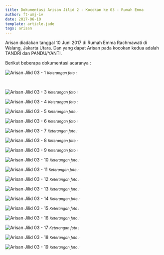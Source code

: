 ```yaml
---
title: Dokumentasi Arisan Jilid 2 - Kocokan ke 03 - Rumah Emma
author: ft-umj-iv
date: 2017-06-10
template: article.jade
tags: arisan
---
```


Arisan diadakan tanggal 10 Juni 2017 di Rumah Emma Rachmawati di Walang, Jakarta Utara.
Dan yang dapat Arisan pada kocokan kedua adalah TANDRI dan PANDU/YANTI.

Berikut beberapa dokumentasi acaranya :

![Arisan Jilid 03 - 1](arisan-jilid-02-kocokan-03-1.jpg)
<small>_Keterangan foto :_</small>

<br/>
<span class="more"></span>


![Arisan Jilid 03 - 3](arisan-jilid-02-kocokan-03-3.jpg)
<small>_Keterangan foto :_</small>

![Arisan Jilid 03 - 4](arisan-jilid-02-kocokan-03-4.jpg)
<small>_Keterangan foto :_</small>

![Arisan Jilid 03 - 5](arisan-jilid-02-kocokan-03-5.jpg)
<small>_Keterangan foto :_</small>

![Arisan Jilid 03 - 6](arisan-jilid-02-kocokan-03-6.jpg)
<small>_Keterangan foto :_</small>

![Arisan Jilid 03 - 7](arisan-jilid-02-kocokan-03-7.jpg)
<small>_Keterangan foto :_</small>

![Arisan Jilid 03 - 8](arisan-jilid-02-kocokan-03-8.jpg)
<small>_Keterangan foto :_</small>

![Arisan Jilid 03 - 9](arisan-jilid-02-kocokan-03-9.jpg)
<small>_Keterangan foto :_</small>

![Arisan Jilid 03 - 10](arisan-jilid-02-kocokan-03-10.jpg)
<small>_Keterangan foto :_</small>

![Arisan Jilid 03 - 11](arisan-jilid-02-kocokan-03-11.jpg)
<small>_Keterangan foto :_</small>

![Arisan Jilid 03 - 12](arisan-jilid-02-kocokan-03-12.jpg)
<small>_Keterangan foto :_</small>

![Arisan Jilid 03 - 13](arisan-jilid-02-kocokan-03-13.jpg)
<small>_Keterangan foto :_</small>

![Arisan Jilid 03 - 14](arisan-jilid-02-kocokan-03-14.jpg)
<small>_Keterangan foto :_</small>

![Arisan Jilid 03 - 15](arisan-jilid-02-kocokan-03-15.jpg)
<small>_Keterangan foto :_</small>

![Arisan Jilid 03 - 16](arisan-jilid-02-kocokan-03-16.jpg)
<small>_Keterangan foto :_</small>

![Arisan Jilid 03 - 17](arisan-jilid-02-kocokan-03-17.jpg)
<small>_Keterangan foto :_</small>

![Arisan Jilid 03 - 18](arisan-jilid-02-kocokan-03-18.jpg)
<small>_Keterangan foto :_</small>

![Arisan Jilid 03 - 19](arisan-jilid-02-kocokan-03-19.jpg)
<small>_Keterangan foto :_</small>
